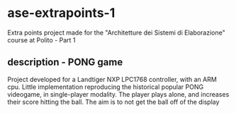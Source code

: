 # ase-extrapoints-1
Extra points project made for the "Architetture dei Sistemi di Elaborazione" course at Polito - Part 1

## description - PONG game

Project developed for a Landtiger NXP LPC1768 controller, with an ARM cpu. Little implementation reproducing the historical popular PONG videogame, in single-player modality.
The player plays alone, and increases their score hitting the ball. The aim is to not get the ball off of the display
